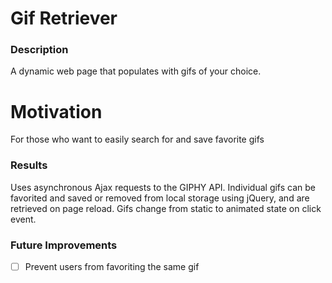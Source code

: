 # Gif Retriever 

### Description
A dynamic web page that populates with gifs of your choice. 

# Motivation
For those who want to easily search for and save favorite gifs

### Results
Uses asynchronous Ajax requests to the GIPHY API. Individual gifs can be favorited and saved or removed from local storage using jQuery, and are retrieved on page reload. Gifs change from static to animated state on click event.

### Future Improvements
- [ ] Prevent users from favoriting the same gif
